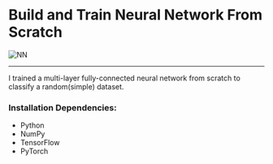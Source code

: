 # Build and Train Neural Network From Scratch

![NN](https://user-images.githubusercontent.com/68460588/178699581-920202da-0a51-41d3-8f11-57f902692ca6.png)


---

I trained a multi-layer fully-connected neural network from scratch to classify a random(simple) dataset.

### Installation Dependencies:
- Python 
- NumPy
- TensorFlow 
- PyTorch

